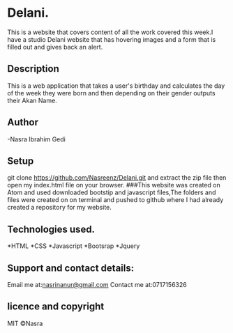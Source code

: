 # Delani.
This  is a website that covers content of all the work covered this week.I have a studio Delani website that has hovering images and a form that is filled out and gives back an alert.
## Description
This is a web application that takes a user's birthday and calculates the day of the week they were born and then depending on their gender outputs their Akan Name.
## Author
-Nasra Ibrahim Gedi

## Setup
git clone https://github.com/Nasreenz/Delani.git and extract the zip file then open my index.html file on your browser.
###This website was created on Atom and used downloaded bootstip and javascript files,The folders and files were created on on terminal and pushed to github where I had already created a repository for my website.

## Technologies used.
*HTML
*CSS
*Javascript
*Bootsrap
*Jquery

## Support and contact details:

Email me at:nasrinanur@gmail.com
Contact me at:0717156326
## licence and copyright
MIT &COPY;Nasra
